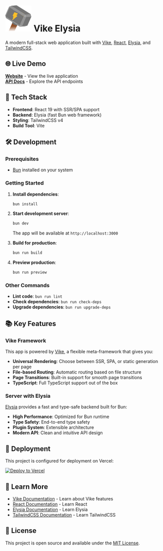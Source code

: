 # ![Vike_Logo](public/vike.svg) Vike Elysia

A modern full-stack web application built with [Vike](https://vike.dev), [React](https://react.dev), [Elysia](https://elysiajs.com), and [TailwindCSS](https://tailwindcss.com).


## 🌐 Live Demo
**[Website](https://vike-elysia.vercel.app/)** - View the live application  
**[API Docs](https://vike-elysia.vercel.app/api/docs)** - Explore the API endpoints

## 🚀 Tech Stack

- **Frontend**: React 19 with SSR/SPA support
- **Backend**: Elysia (fast Bun web framework)
- **Styling**: TailwindCSS v4
- **Build Tool**: Vite

## 🛠️ Development

### Prerequisites
- [Bun](https://bun.sh) installed on your system

### Getting Started

1. **Install dependencies**:
   ```bash
   bun install
   ```

2. **Start development server**:
   ```bash
   bun dev
   ```
   The app will be available at `http://localhost:3000`

3. **Build for production**:
   ```bash
   bun run build
   ```

4. **Preview production**:
   ```bash
   bun run preview
   ```

### Other Commands

- **Lint code**: `bun run lint`
- **Check dependencies**: `bun run check-deps`
- **Upgrade dependencies**: `bun run upgrade-deps`

## 📚 Key Features

### Vike Framework

This app is powered by [Vike](https://vike.dev), a flexible meta-framework that gives you:

- **Universal Rendering**: Choose between SSR, SPA, or static generation per page
- **File-based Routing**: Automatic routing based on file structure
- **Page Transitions**: Built-in support for smooth page transitions
- **TypeScript**: Full TypeScript support out of the box

### Server with Elysia

[Elysia](https://elysiajs.com) provides a fast and type-safe backend built for Bun:

- **High Performance**: Optimized for Bun runtime
- **Type Safety**: End-to-end type safety
- **Plugin System**: Extensible architecture
- **Modern API**: Clean and intuitive API design

## 🚀 Deployment

This project is configured for deployment on Vercel:

[![Deploy to Vercel](https://vercel.com/button)](https://vercel.com/new/clone?repository-url=https%3A%2F%2Fgithub.com%2Fjirapat-su%2FVike-Elysia&project-name=vike-elysia&repository-name=vike-elysia)
## 📖 Learn More

- [Vike Documentation](https://vike.dev) - Learn about Vike features
- [React Documentation](https://react.dev) - Learn React
- [Elysia Documentation](https://elysiajs.com) - Learn Elysia
- [TailwindCSS Documentation](https://tailwindcss.com) - Learn TailwindCSS

## 📄 License

This project is open source and available under the [MIT License](LICENSE).

